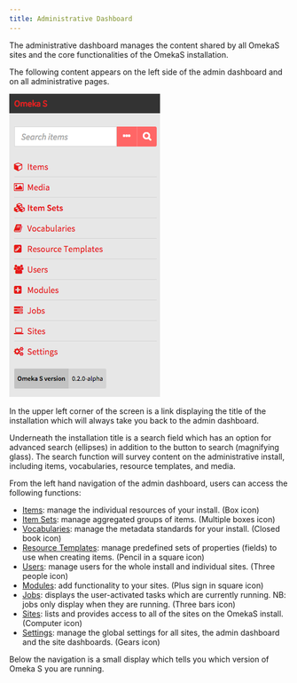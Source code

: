 ```yaml
---
title: Administrative Dashboard
---
```


The administrative dashboard manages the content shared by all OmekaS sites and the core functionalities of the OmekaS installation. 

The following content appears on the left side of the admin dashboard and on all administrative pages. 

![View of the left hand navigation on the admin dashboard, which also appears consistently throughout the admin interface, with options as described below](/files/leftnav.png)

In the upper left corner of the screen is a link displaying the title of the installation which will always take you back to the admin dashboard. 

Underneath the installation title is a search field which has an option for advanced search (ellipses) in addition to the button to search (magnifying glass). The search function will survey content on the administrative install, including items, vocabularies, resource templates, and media.  

From the left hand navigation of the admin dashboard, users can access the following functions:

- [Items](https://github.com/omeka/omeka-s-enduser/blob/master/content/items.md): manage the individual resources of your install. (Box icon)
- [Item Sets](https://github.com/omeka/omeka-s-enduser/blob/master/content/item-sets.md): manage aggregated groups of items. (Multiple boxes icon)
- [Vocabularies](https://github.com/omeka/omeka-s-enduser/blob/master/content/vocabularies.md): manage the metadata standards for your install. (Closed book icon)
- [Resource Templates](https://github.com/omeka/omeka-s-enduser/blob/master/content/resource-template.md): manage predefined sets of properties (fields) to use when creating items. (Pencil in a square icon)
- [Users](https://github.com/omeka/omeka-s-enduser/blob/master/users.md): manage users for the whole install and individual sites. (Three people icon)
- [Modules](https://github.com/omeka/omeka-s-enduser/blob/master/modules/modules.md): add functionality to your sites. (Plus sign in square icon)
- [Jobs](https://github.com/omeka/omeka-s-enduser/blob/master/jobs.md): displays the user-activated tasks which are currently running. NB: jobs only display when they are running. (Three bars icon)
- [Sites](https://github.com/omeka/omeka-s-enduser/blob/master/sites/sites.md): lists and provides access to all of the sites on the OmekaS install. (Computer icon)
- [Settings](https://github.com/omeka/omeka-s-enduser/blob/master/settings.md): manage the global settings for all sites, the admin dashboard and the site dashboards. (Gears icon)

Below the navigation is a small display which tells you which version of Omeka S you are running.

